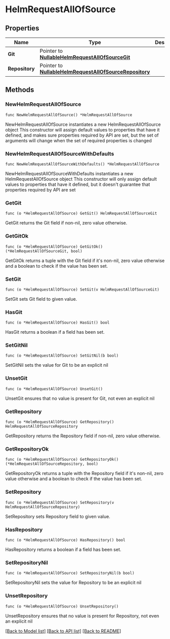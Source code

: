 # HelmRequestAllOfSource

## Properties

Name | Type | Description | Notes
------------ | ------------- | ------------- | -------------
**Git** | Pointer to [**NullableHelmRequestAllOfSourceGit**](HelmRequestAllOfSourceGit.md) |  | [optional] 
**Repository** | Pointer to [**NullableHelmRequestAllOfSourceRepository**](HelmRequestAllOfSourceRepository.md) |  | [optional] 

## Methods

### NewHelmRequestAllOfSource

`func NewHelmRequestAllOfSource() *HelmRequestAllOfSource`

NewHelmRequestAllOfSource instantiates a new HelmRequestAllOfSource object
This constructor will assign default values to properties that have it defined,
and makes sure properties required by API are set, but the set of arguments
will change when the set of required properties is changed

### NewHelmRequestAllOfSourceWithDefaults

`func NewHelmRequestAllOfSourceWithDefaults() *HelmRequestAllOfSource`

NewHelmRequestAllOfSourceWithDefaults instantiates a new HelmRequestAllOfSource object
This constructor will only assign default values to properties that have it defined,
but it doesn't guarantee that properties required by API are set

### GetGit

`func (o *HelmRequestAllOfSource) GetGit() HelmRequestAllOfSourceGit`

GetGit returns the Git field if non-nil, zero value otherwise.

### GetGitOk

`func (o *HelmRequestAllOfSource) GetGitOk() (*HelmRequestAllOfSourceGit, bool)`

GetGitOk returns a tuple with the Git field if it's non-nil, zero value otherwise
and a boolean to check if the value has been set.

### SetGit

`func (o *HelmRequestAllOfSource) SetGit(v HelmRequestAllOfSourceGit)`

SetGit sets Git field to given value.

### HasGit

`func (o *HelmRequestAllOfSource) HasGit() bool`

HasGit returns a boolean if a field has been set.

### SetGitNil

`func (o *HelmRequestAllOfSource) SetGitNil(b bool)`

 SetGitNil sets the value for Git to be an explicit nil

### UnsetGit
`func (o *HelmRequestAllOfSource) UnsetGit()`

UnsetGit ensures that no value is present for Git, not even an explicit nil
### GetRepository

`func (o *HelmRequestAllOfSource) GetRepository() HelmRequestAllOfSourceRepository`

GetRepository returns the Repository field if non-nil, zero value otherwise.

### GetRepositoryOk

`func (o *HelmRequestAllOfSource) GetRepositoryOk() (*HelmRequestAllOfSourceRepository, bool)`

GetRepositoryOk returns a tuple with the Repository field if it's non-nil, zero value otherwise
and a boolean to check if the value has been set.

### SetRepository

`func (o *HelmRequestAllOfSource) SetRepository(v HelmRequestAllOfSourceRepository)`

SetRepository sets Repository field to given value.

### HasRepository

`func (o *HelmRequestAllOfSource) HasRepository() bool`

HasRepository returns a boolean if a field has been set.

### SetRepositoryNil

`func (o *HelmRequestAllOfSource) SetRepositoryNil(b bool)`

 SetRepositoryNil sets the value for Repository to be an explicit nil

### UnsetRepository
`func (o *HelmRequestAllOfSource) UnsetRepository()`

UnsetRepository ensures that no value is present for Repository, not even an explicit nil

[[Back to Model list]](../README.md#documentation-for-models) [[Back to API list]](../README.md#documentation-for-api-endpoints) [[Back to README]](../README.md)


